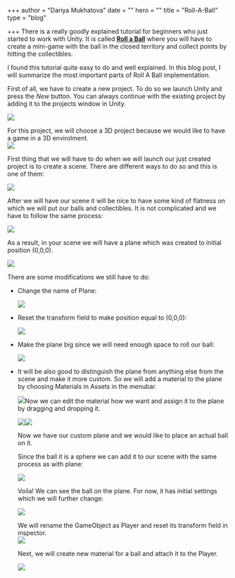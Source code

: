 +++
author = "Dariya Mukhatova"
date = ""
hero = ""
title = "Roll-A-Ball"
type = "blog"

+++
There is a really goodly explained tutorial for beginners who just started to work with Unity. It is called [**Roll a Ball**](https://learn.unity.com/project/roll-a-ball) where you will have to create a mini-game with the ball in the closed territory and collect points by hitting the collectibles. 

I found this tutorial quite easy to do and well explained. In this blog post, I will summarize the most important parts of Roll A Ball implementation. 

First of all, we have to create a new project. To do so we launch Unity and press the _New_ button. You can always continue with the existing project by adding it to the projects window in Unity.

![](/images/screenshot-2022-02-27-134851.png)

For this project, we will choose a 3D project because we would like to have a game in a 3D envirolment.   
![](/images/screenshot-2022-02-27-135158.png)

First thing that we will have to do when we will launch our just created project is to create a scene. There are different ways to do so and this is one of them:

![](/images/screenshot-2022-02-27-135615.png)

After we will have our scene it will be nice to have some kind of flatness on which we will put our balls and collectibles. It is not complicated and we have to follow the same process:

![](/images/5.png)

As a result, in your scene we will have a plane which was created to initial position (0,0,0).

![](/images/6.png)

There are some modifications we still have to do:

* Change the name of Plane:

  ![](/images/7.png)
* Reset the transform field to make position equal to (0,0,0):

  ![](/images/7-5.png)
* Make the plane big since we will need enough space to roll our ball: 

  ![](/images/8.png)
* It will be also good to distinguish the plane from anything else from the scene and make it more custom. So we will add a material to the plane by choosing Materials in Assets in the menubar.

  ![](/images/10d.png)Now we can edit the material how we want and assign it to the plane by dragging and dropping it. 

  ![](/images/11.png)![](/images/12.png)

  Now we have our custom plane and we would like to place an actual ball on it.

  Since the ball it is a sphere we can add it to our scene with the same process as with plane: 

  ![](/images/13.png)

  Voila! We can see the ball on the plane. For now, it has initial settings which we will further change:

  ![](/images/15.png)

  We will rename the GameObject as Player and reset its transform field in inspector.  
  ![](/images/14.png)

  Next, we will create new material for a ball and attach it to the Player.

  ![](/images/16.png)